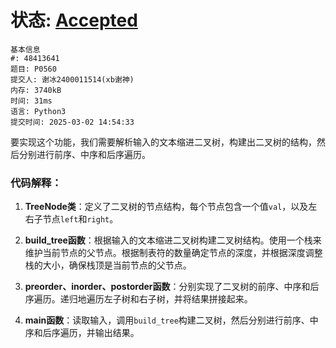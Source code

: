 # 状态: [Accepted](http://dsbpython.openjudge.cn/dspythonbook/solution/48413641/)

```
基本信息
#: 48413641
题目: P0560
提交人: 谢冰2400011514(xb谢神)
内存: 3740kB
时间: 31ms
语言: Python3
提交时间: 2025-03-02 14:54:33
```

要实现这个功能，我们需要解析输入的文本缩进二叉树，构建出二叉树的结构，然后分别进行前序、中序和后序遍历。

### 代码解释：
1. **TreeNode类**：定义了二叉树的节点结构，每个节点包含一个值`val`，以及左右子节点`left`和`right`。

2. **build_tree函数**：根据输入的文本缩进二叉树构建二叉树结构。使用一个栈来维护当前节点的父节点。根据制表符的数量确定节点的深度，并根据深度调整栈的大小，确保栈顶是当前节点的父节点。

3. **preorder、inorder、postorder函数**：分别实现了二叉树的前序、中序和后序遍历。递归地遍历左子树和右子树，并将结果拼接起来。

4. **main函数**：读取输入，调用`build_tree`构建二叉树，然后分别进行前序、中序和后序遍历，并输出结果。
